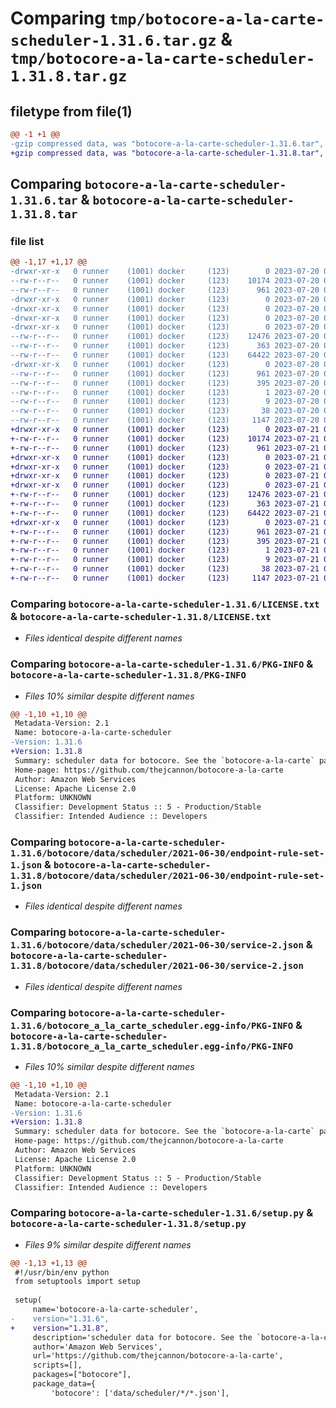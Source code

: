 # Comparing `tmp/botocore-a-la-carte-scheduler-1.31.6.tar.gz` & `tmp/botocore-a-la-carte-scheduler-1.31.8.tar.gz`

## filetype from file(1)

```diff
@@ -1 +1 @@
-gzip compressed data, was "botocore-a-la-carte-scheduler-1.31.6.tar", last modified: Thu Jul 20 01:20:46 2023, max compression
+gzip compressed data, was "botocore-a-la-carte-scheduler-1.31.8.tar", last modified: Fri Jul 21 01:21:56 2023, max compression
```

## Comparing `botocore-a-la-carte-scheduler-1.31.6.tar` & `botocore-a-la-carte-scheduler-1.31.8.tar`

### file list

```diff
@@ -1,17 +1,17 @@
-drwxr-xr-x   0 runner    (1001) docker     (123)        0 2023-07-20 01:20:46.338925 botocore-a-la-carte-scheduler-1.31.6/
--rw-r--r--   0 runner    (1001) docker     (123)    10174 2023-07-20 01:20:46.000000 botocore-a-la-carte-scheduler-1.31.6/LICENSE.txt
--rw-r--r--   0 runner    (1001) docker     (123)      961 2023-07-20 01:20:46.338925 botocore-a-la-carte-scheduler-1.31.6/PKG-INFO
-drwxr-xr-x   0 runner    (1001) docker     (123)        0 2023-07-20 01:20:46.338925 botocore-a-la-carte-scheduler-1.31.6/botocore/
-drwxr-xr-x   0 runner    (1001) docker     (123)        0 2023-07-20 01:20:46.338925 botocore-a-la-carte-scheduler-1.31.6/botocore/data/
-drwxr-xr-x   0 runner    (1001) docker     (123)        0 2023-07-20 01:20:46.338925 botocore-a-la-carte-scheduler-1.31.6/botocore/data/scheduler/
-drwxr-xr-x   0 runner    (1001) docker     (123)        0 2023-07-20 01:20:46.338925 botocore-a-la-carte-scheduler-1.31.6/botocore/data/scheduler/2021-06-30/
--rw-r--r--   0 runner    (1001) docker     (123)    12476 2023-07-20 01:19:55.000000 botocore-a-la-carte-scheduler-1.31.6/botocore/data/scheduler/2021-06-30/endpoint-rule-set-1.json
--rw-r--r--   0 runner    (1001) docker     (123)      363 2023-07-20 01:19:55.000000 botocore-a-la-carte-scheduler-1.31.6/botocore/data/scheduler/2021-06-30/paginators-1.json
--rw-r--r--   0 runner    (1001) docker     (123)    64422 2023-07-20 01:19:55.000000 botocore-a-la-carte-scheduler-1.31.6/botocore/data/scheduler/2021-06-30/service-2.json
-drwxr-xr-x   0 runner    (1001) docker     (123)        0 2023-07-20 01:20:46.338925 botocore-a-la-carte-scheduler-1.31.6/botocore_a_la_carte_scheduler.egg-info/
--rw-r--r--   0 runner    (1001) docker     (123)      961 2023-07-20 01:20:46.000000 botocore-a-la-carte-scheduler-1.31.6/botocore_a_la_carte_scheduler.egg-info/PKG-INFO
--rw-r--r--   0 runner    (1001) docker     (123)      395 2023-07-20 01:20:46.000000 botocore-a-la-carte-scheduler-1.31.6/botocore_a_la_carte_scheduler.egg-info/SOURCES.txt
--rw-r--r--   0 runner    (1001) docker     (123)        1 2023-07-20 01:20:46.000000 botocore-a-la-carte-scheduler-1.31.6/botocore_a_la_carte_scheduler.egg-info/dependency_links.txt
--rw-r--r--   0 runner    (1001) docker     (123)        9 2023-07-20 01:20:46.000000 botocore-a-la-carte-scheduler-1.31.6/botocore_a_la_carte_scheduler.egg-info/top_level.txt
--rw-r--r--   0 runner    (1001) docker     (123)       38 2023-07-20 01:20:46.338925 botocore-a-la-carte-scheduler-1.31.6/setup.cfg
--rw-r--r--   0 runner    (1001) docker     (123)     1147 2023-07-20 01:20:46.000000 botocore-a-la-carte-scheduler-1.31.6/setup.py
+drwxr-xr-x   0 runner    (1001) docker     (123)        0 2023-07-21 01:21:56.607570 botocore-a-la-carte-scheduler-1.31.8/
+-rw-r--r--   0 runner    (1001) docker     (123)    10174 2023-07-21 01:21:56.000000 botocore-a-la-carte-scheduler-1.31.8/LICENSE.txt
+-rw-r--r--   0 runner    (1001) docker     (123)      961 2023-07-21 01:21:56.607570 botocore-a-la-carte-scheduler-1.31.8/PKG-INFO
+drwxr-xr-x   0 runner    (1001) docker     (123)        0 2023-07-21 01:21:56.607570 botocore-a-la-carte-scheduler-1.31.8/botocore/
+drwxr-xr-x   0 runner    (1001) docker     (123)        0 2023-07-21 01:21:56.607570 botocore-a-la-carte-scheduler-1.31.8/botocore/data/
+drwxr-xr-x   0 runner    (1001) docker     (123)        0 2023-07-21 01:21:56.607570 botocore-a-la-carte-scheduler-1.31.8/botocore/data/scheduler/
+drwxr-xr-x   0 runner    (1001) docker     (123)        0 2023-07-21 01:21:56.607570 botocore-a-la-carte-scheduler-1.31.8/botocore/data/scheduler/2021-06-30/
+-rw-r--r--   0 runner    (1001) docker     (123)    12476 2023-07-21 01:21:06.000000 botocore-a-la-carte-scheduler-1.31.8/botocore/data/scheduler/2021-06-30/endpoint-rule-set-1.json
+-rw-r--r--   0 runner    (1001) docker     (123)      363 2023-07-21 01:21:06.000000 botocore-a-la-carte-scheduler-1.31.8/botocore/data/scheduler/2021-06-30/paginators-1.json
+-rw-r--r--   0 runner    (1001) docker     (123)    64422 2023-07-21 01:21:06.000000 botocore-a-la-carte-scheduler-1.31.8/botocore/data/scheduler/2021-06-30/service-2.json
+drwxr-xr-x   0 runner    (1001) docker     (123)        0 2023-07-21 01:21:56.607570 botocore-a-la-carte-scheduler-1.31.8/botocore_a_la_carte_scheduler.egg-info/
+-rw-r--r--   0 runner    (1001) docker     (123)      961 2023-07-21 01:21:56.000000 botocore-a-la-carte-scheduler-1.31.8/botocore_a_la_carte_scheduler.egg-info/PKG-INFO
+-rw-r--r--   0 runner    (1001) docker     (123)      395 2023-07-21 01:21:56.000000 botocore-a-la-carte-scheduler-1.31.8/botocore_a_la_carte_scheduler.egg-info/SOURCES.txt
+-rw-r--r--   0 runner    (1001) docker     (123)        1 2023-07-21 01:21:56.000000 botocore-a-la-carte-scheduler-1.31.8/botocore_a_la_carte_scheduler.egg-info/dependency_links.txt
+-rw-r--r--   0 runner    (1001) docker     (123)        9 2023-07-21 01:21:56.000000 botocore-a-la-carte-scheduler-1.31.8/botocore_a_la_carte_scheduler.egg-info/top_level.txt
+-rw-r--r--   0 runner    (1001) docker     (123)       38 2023-07-21 01:21:56.607570 botocore-a-la-carte-scheduler-1.31.8/setup.cfg
+-rw-r--r--   0 runner    (1001) docker     (123)     1147 2023-07-21 01:21:56.000000 botocore-a-la-carte-scheduler-1.31.8/setup.py
```

### Comparing `botocore-a-la-carte-scheduler-1.31.6/LICENSE.txt` & `botocore-a-la-carte-scheduler-1.31.8/LICENSE.txt`

 * *Files identical despite different names*

### Comparing `botocore-a-la-carte-scheduler-1.31.6/PKG-INFO` & `botocore-a-la-carte-scheduler-1.31.8/PKG-INFO`

 * *Files 10% similar despite different names*

```diff
@@ -1,10 +1,10 @@
 Metadata-Version: 2.1
 Name: botocore-a-la-carte-scheduler
-Version: 1.31.6
+Version: 1.31.8
 Summary: scheduler data for botocore. See the `botocore-a-la-carte` package for more info.
 Home-page: https://github.com/thejcannon/botocore-a-la-carte
 Author: Amazon Web Services
 License: Apache License 2.0
 Platform: UNKNOWN
 Classifier: Development Status :: 5 - Production/Stable
 Classifier: Intended Audience :: Developers
```

### Comparing `botocore-a-la-carte-scheduler-1.31.6/botocore/data/scheduler/2021-06-30/endpoint-rule-set-1.json` & `botocore-a-la-carte-scheduler-1.31.8/botocore/data/scheduler/2021-06-30/endpoint-rule-set-1.json`

 * *Files identical despite different names*

### Comparing `botocore-a-la-carte-scheduler-1.31.6/botocore/data/scheduler/2021-06-30/service-2.json` & `botocore-a-la-carte-scheduler-1.31.8/botocore/data/scheduler/2021-06-30/service-2.json`

 * *Files identical despite different names*

### Comparing `botocore-a-la-carte-scheduler-1.31.6/botocore_a_la_carte_scheduler.egg-info/PKG-INFO` & `botocore-a-la-carte-scheduler-1.31.8/botocore_a_la_carte_scheduler.egg-info/PKG-INFO`

 * *Files 10% similar despite different names*

```diff
@@ -1,10 +1,10 @@
 Metadata-Version: 2.1
 Name: botocore-a-la-carte-scheduler
-Version: 1.31.6
+Version: 1.31.8
 Summary: scheduler data for botocore. See the `botocore-a-la-carte` package for more info.
 Home-page: https://github.com/thejcannon/botocore-a-la-carte
 Author: Amazon Web Services
 License: Apache License 2.0
 Platform: UNKNOWN
 Classifier: Development Status :: 5 - Production/Stable
 Classifier: Intended Audience :: Developers
```

### Comparing `botocore-a-la-carte-scheduler-1.31.6/setup.py` & `botocore-a-la-carte-scheduler-1.31.8/setup.py`

 * *Files 9% similar despite different names*

```diff
@@ -1,13 +1,13 @@
 #!/usr/bin/env python
 from setuptools import setup
 
 setup(
     name='botocore-a-la-carte-scheduler',
-    version="1.31.6",
+    version="1.31.8",
     description='scheduler data for botocore. See the `botocore-a-la-carte` package for more info.',
     author='Amazon Web Services',
     url='https://github.com/thejcannon/botocore-a-la-carte',
     scripts=[],
     packages=["botocore"],
     package_data={
         'botocore': ['data/scheduler/*/*.json'],
```

